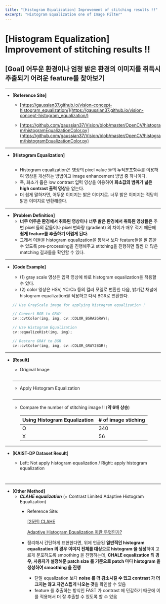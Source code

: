 ```yaml
---
title: "[Histogram Equalization] Improvement of stitching results !!"
excerpt: "Histogram Equalization one of Image Filter"
---
```

# [Histogram Equalization] Improvement of stitching results !!

## [Goal] 어두운 환경이나 엄청 밝은 환경의 이미지를 취득시 추출되기 어려운 feature를 찾아보기

---

- **[Reference Site]**
    - [https://gaussian37.github.io/vision-concept-histogram_equalization/](https://gaussian37.github.io/vision-concept-histogram_equalization/)
                
    - [https://github.com/gaussian37/Vision/blob/master/OpenCV/histogram/histogramEqualizationColor.py](https://github.com/gaussian37/Vision/blob/master/OpenCV/histogram/histogramEqualizationColor.py)
                

---

- **[Histogram Equalization]**
    <figure class="align-center">
        <img src="{{ site.url }}{{ site.baseurl }}/assets/images/blog/histogram_equal/Untitled.png" alt="">
    </figure> 
    
    - Histogram equalization은 영상의 pixel value 들의 누적분포함수를 이용하여 영상을 개선하는 방법이고 image enhancement 방법 중 하나이다.
    - 즉, 화소가 좁은 low contrast 입력 영상을 이용하여 **화소값의 범위가 넓은 high contrast 출력 영상**을 얻는다.
    - 더 쉽게 말하자면, 어두운 이미지는 밝은 이미지로. 너무 밝은 이미지는 적당히 밝은 이미지로 변환해준다.

---

- **[Problem Definition]**
    - **너무 어두운 환경에서 취득된 영상이나 너무 밝은 환경에서 취득된 영상들은** 주변 pixel 들의 값들이나 pixel 변화량 (gradient) 의 차이가 매우 적기 때문에 **쉽게 feature를 추출하기 어렵게 된다.**
    - 그래서 이들을 histogram equalization을 통해서 보다 feature들을 잘 뽑을 수 있도록 pre-processing을 진행해주고 stitching을 진행하면 훨씬 더 많은 matching 결과들을 확인할 수 있다.

---

- **[Code Example]**
    - (1) gray scale 영상은 입력 영상에 바로 histogram equalization을 적용할 수 있다.
    - (2) color 영상은 HSV, YCrCb 등의 컬러 모델로 변환한 다음, 밝기값 채널에 histogram equalization을 적용하고 다시 BGR로 변환한다.
    
    ```cpp
    // Use GrayScale image for applying histogram equalization !
    
    // Convert BGR to GRAY
    cv::cvtColor(img, img, cv::COLOR_BGRA2GRAY);
    
    // Use Histogram Equalization 
    cv::equalizeHist(img, img);
    
    // Restore GRAY to BGR
    cv::cvtColor(img, img, cv::COLOR_GRAY2BGR);
    ```
    

---

- **[Result]**
    - Original Image
        <figure class="align-center">
            <img src="{{ site.url }}{{ site.baseurl }}/assets/images/blog/histogram_equal/Untitled 1.png" alt="">
        </figure> 
        
    
    ---
    
    - Apply Histogram Equalization
        <figure class="align-center">
            <img src="{{ site.url }}{{ site.baseurl }}/assets/images/blog/histogram_equal/Untitled 2.png" alt="">
        </figure> 
        
    
    ---
    
    - Compare the number of stitching image !! (**약 6배 상승**)
        
        
        | Using Histogram Equalization | # of image stiching |
        | --- | --- |
        | O | 340 |
        | X | 56 |

---

- **[KAIST-DP Dataset Result]**
    - Left: Not apply histogram equalization / Right: apply histogram equalization

    <figure class="align-center">
        <img src="{{ site.url }}{{ site.baseurl }}/assets/images/blog/histogram_equal/Library_Hard_Not_Hist_Equal.gif" alt="">
    </figure> 

    <figure class="align-center">
        <img src="{{ site.url }}{{ site.baseurl }}/assets/images/blog/histogram_equal/Untitled.gif" alt="">
    </figure> 

---

- **[Other Method]**
    - ***CLAHE equalization*** (= Contrast Limited Adaptive Histogram Equalization)
        - Reference Site:
            
            [[25편] CLAHE](https://m.blog.naver.com/samsjang/220543360864)
            
            [Adaptive Histogram Equalization 이란 무엇인가?](https://3months.tistory.com/407)
            
        - 정리해서 간단하게 표현한다면, 위에 언급된 **일반적인 histogram equalization 의 경우 이미지 전체를 대상으로 histogram 을 생성**하여 고르게 분포하도록 smoothing 을 진행하는데, **CHALE equalization 의 경우, 사용자가 설정해준 patch size 를 기준으로 patch 마다 histogram 을 생성하여 smoothing 을 진행**
            - 단일 equalization 보다 **noise 를 더 감소시킬 수 있고 contrast 가 더 크지는 않고 자연스럽게 나오는 것**을 확인할 수 있음
            - feature 를 추출하는 방식인 FAST 가 contrast 에 민감하기 때문에 이를 적용해서 더 잘 추출할 수 있도록 할 수 있음